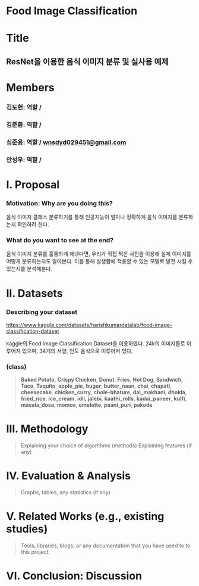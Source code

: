 # Food Image Classification


# Title
## ResNet을 이용한 음식 이미지 분류 및 실사용 예제

# Members
### 김도현: 역할 /
### 김준환: 역할 /
### 심준용: 역할 / wnsdyd029451@gmail.com
### 안성우: 역할 / 

# I. Proposal

### Motivation: Why are you doing this?
음식 이미지 클래스 분류하기를 통해 인공지능이 얼마나 정확하게 음식 이미지를 분류하는지 확인하려 한다.

### What do you want to see at the end?
음식 이미지 분류를 훌륭하게 해낸다면, 우리가 직접 찍은 사진을 이용해 실제 이미지를 어떻게 분류하는지도 알아본다. 이를 통해 실생활에 적용할 수 있는 모델로 발전 시킬 수 있는지를 분석해본다.

# II. Datasets
### Describing your dataset
https://www.kaggle.com/datasets/harishkumardatalab/food-image-classification-dataset

kaggle의 Food Image Classification Dataset을 이용하였다. 24k의 이미지들로 이루어져 있으며, 34개의 서양, 인도 음식으로 이루어져 있다.

### (class) 
> **Baked Potato**, **Crispy Chicken**, **Donut**, **Fries**, **Hot     Dog**, **Sandwich**, **Taco**, **Taquito**, **apple_pie**, **buger**, **butter_naan**, **chai**, **chapati**, **cheesecake**, **chicken_curry**, **chole-bhature**, **dal_makhani**, **dhokla**, **fried_rice**, **ice_cream**, **idli**, **jalebi**, **kaathi_rolls**, **kadai_paneer**, **kulfi**, **masala_dosa**, **momos**, **omelette**, **paani_puri**, **pakode**

# III. Methodology
> Explaining your choice of algorithms (methods)
> Explaining features (if any)

# IV. Evaluation & Analysis
> Graphs, tables, any statistics (if any)

# V. Related Works (e.g., existing studies)
> Tools, libraries, blogs, or any documentation that you have used to to this project.

# VI. Conclusion: Discussion

